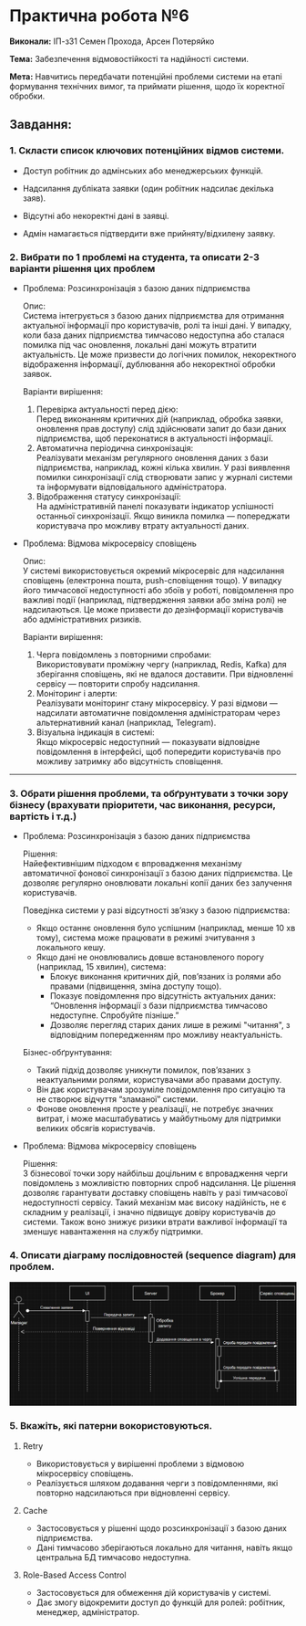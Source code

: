 # Практична робота №6

**Виконали:** ІП-з31 Семен Прохода, Арсен Потеряйко

**Тема:** Забезпечення відмовостійкості та надійності системи.

**Мета:** Навчитись передбачати потенційні проблеми системи на етапі формування технічних вимог, та приймати рішення, щодо їх коректної обробки.

## Завдання:

### 1. Скласти список ключових потенційних відмов системи.

- Доступ робітник до адмінських або менеджерських функцій.

- Надсилання дубліката заявки (один робітник надсилає декілька заяв).

- Відсутні або некоректні дані в заявці.

- Адмін намагається підтвердити вже прийняту/відхилену заявку.

### 2. Вибрати по 1 проблемі на студента, та описати 2-3 варіанти рішення цих проблем

- Проблема: Розсинхронізація з базою даних підприємства

  Опис:  
  Система інтегрується з базою даних підприємства для отримання актуальної інформації про користувачів, ролі та інші дані. У випадку, коли база даних підприємства тимчасово недоступна або сталася помилка під час оновлення, локальні дані можуть втратити актуальність. Це може призвести до логічних помилок, некоректного відображення інформації, дублювання або некоректної обробки заявок.

  Варіанти вирішення:
  1. Перевірка актуальності перед дією:  
     Перед виконанням критичних дій (наприклад, обробка заявки, оновлення прав доступу) слід здійснювати запит до бази даних підприємства, щоб переконатися в актуальності інформації.
  2. Автоматична періодична синхронізація:  
     Реалізувати механізм регулярного оновлення даних з бази підприємства, наприклад, кожні кілька хвилин. У разі виявлення помилки синхронізації слід створювати запис у журналі системи та інформувати відповідального адміністратора.
  3. Відображення статусу синхронізації:  
     На адміністративній панелі показувати індикатор успішності останньої синхронізації. Якщо виникла помилка — попереджати користувача про можливу втрату актуальності даних.

- Проблема: Відмова мікросервісу сповіщень

  Опис:  
  У системі використовується окремий мікросервіс для надсилання сповіщень (електронна пошта, push-сповіщення тощо). У випадку його тимчасової недоступності або збоїв у роботі, повідомлення про важливі події (наприклад, підтвердження заявки або зміна ролі) не надсилаються. Це може призвести до дезінформації користувачів або адміністративних ризиків.

  Варіанти вирішення:
  1. Черга повідомлень з повторними спробами:  
     Використовувати проміжну чергу (наприклад, Redis, Kafka) для зберігання сповіщень, які не вдалося доставити. При відновленні сервісу — повторити спробу надсилання.
  2. Моніторинг і алерти:  
     Реалізувати моніторинг стану мікросервісу. У разі відмови — надсилати автоматичне повідомлення адміністраторам через альтернативний канал (наприклад, Telegram).
  3. Візуальна індикація в системі:  
     Якщо мікросервіс недоступний — показувати відповідне повідомлення в інтерфейсі, щоб попередити користувачів про можливу затримку або відсутність сповіщення.

---

### 3. Обрати рішення проблеми, та обґрунтувати з точки зору бізнесу (врахувати пріоритети, час виконання, ресурси, вартість і т.д.)

- Проблема: Розсинхронізація з базою даних підприємства

  Рішення:  
  Найефективнішим підходом є впровадження механізму автоматичної фонової синхронізації з базою даних підприємства. Це дозволяє регулярно оновлювати локальні копії даних без залучення користувачів.

  Поведінка системи у разі відсутності зв’язку з базою підприємства:
  - Якщо останнє оновлення було успішним (наприклад, менше 10 хв тому), система може працювати в режимі зчитування з локального кешу.
  - Якщо дані не оновлювались довше встановленого порогу (наприклад, 15 хвилин), система:
    - Блокує виконання критичних дій, пов’язаних із ролями або правами (підвищення, зміна доступу тощо).
    - Показує повідомлення про відсутність актуальних даних: “Оновлення інформації з бази підприємства тимчасово недоступне. Спробуйте пізніше.”
    - Дозволяє перегляд старих даних лише в режимі "читання", з відповідним попередженням про можливу неактуальність.

  Бізнес-обґрунтування:
  - Такий підхід дозволяє уникнути помилок, пов’язаних з неактуальними ролями, користувачами або правами доступу.
  - Він дає користувачам зрозуміле повідомлення про ситуацію та не створює відчуття “зламаної” системи.
  - Фонове оновлення просте у реалізації, не потребує значних витрат, і може масштабуватись у майбутньому для підтримки великих обсягів користувачів.


- Проблема: Відмова мікросервісу сповіщень

  Рішення:  
  З бізнесової точки зору найбільш доцільним є впровадження черги повідомлень з можливістю повторних спроб надсилання. Це рішення дозволяє гарантувати доставку сповіщень навіть у разі тимчасової недоступності сервісу. Такий механізм має високу надійність, не є складним у реалізації, і значно підвищує довіру користувачів до системи. Також воно знижує ризики втрати важливої інформації та зменшує навантаження на службу підтримки.



### 4. Описати діаграму послідовностей (sequence diagram) для проблем.

![OpenApi!](./Pics/Lab6.png)

### 5. Вкажіть, які патерни вокористовуються.

1. Retry 
   - Використовується у вирішенні проблеми з відмовою мікросервісу сповіщень.  
   - Реалізується шляхом додавання черги з повідомленнями, які повторно надсилаються при відновленні сервісу.

2. Cache
   - Застосовується у рішенні щодо розсинхронізації з базою даних підприємства.  
   - Дані тимчасово зберігаються локально для читання, навіть якщо центральна БД тимчасово недоступна.

3. Role-Based Access Control
   - Застосовується для обмеження дій користувачів у системі.  
   - Дає змогу відокремити доступ до функцій для ролей: робітник, менеджер, адміністратор.